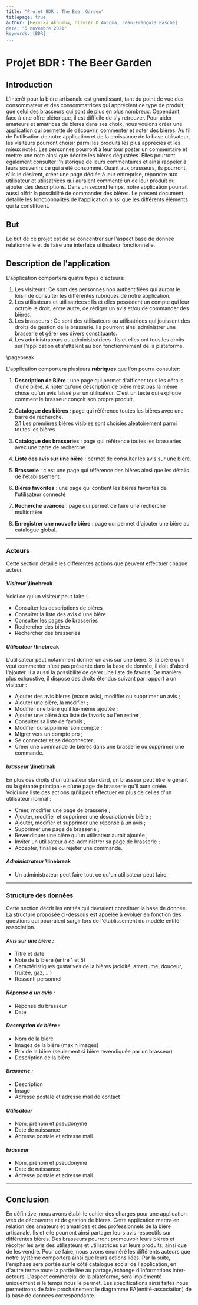 ```yaml
---
title: "Projet BDR : The Beer Garden"
titlepage: true
author: [Herycka Akoumba, Olivier D'Ancona, Jean-François Pasche]
date: "5 novembre 2021"
keywords: [BDR]
...
```


# Projet BDR : The Beer Garden

## Introduction

L'intérêt pour la bière artisanale est grandissant, tant du point de vue des consommateur et des consommatrices qui apprécient ce type de produit, que celui des brasseurs qui sont de plus en plus nombreux. Cependant, face à une offre plétorique, il est difficile de s'y retrouver. Pour aider amateurs et amatrices de bières dans ses choix, nous voulons créer une application qui permette de découvrir, commenter et noter des bières. Au fil de l'utilisation de notre application et de la croissance de la base utilisateur, les visiteurs pourront choisir parmi les produits les plus appréciés et les mieux notés. Les personnes pourront à leur tour poster un commentaire et mettre une note ainsi que décrire les bières dégustées. Elles pourront également consulter l'historique de leurs commentaires et ainsi rappeler à leurs souvenirs ce qui a été consommé. Quant aux brasseurs, ils pourront, s'ils le désirent, créer une page dédiée à leur entreprise, répondre aux utilisateur et utilisatrices qui auraient commenté un de leur produit ou ajouter des descriptions. Dans un second temps, notre application pourrait aussi offrir la possibilité de commander des bières. Le présent document détaille les fonctionnalités de l'application ainsi que les différents éléments qui la constituent.

## But

Le but de ce projet est de se concentrer sur l'aspect base de donnée relationnelle et de faire une interface utilisateur fonctionnelle.

## Description de l'application

L'application comportera quatre types d'acteurs:

1. Les visiteurs: Ce sont des personnes non authentifiées qui auront le loisir de consulter les différentes rubriques de notre application.
2. Les utilisateurs et utilisatrices : Ils et elles possèdent un compte qui leur octroie le droit, entre autre, de rédiger un avis et/ou de commander des bières.
3. Les brasseurs : Ce sont des utilisateurs ou utilisatrices qui jouissent des droits de gestion de la brasserie. Ils pourront ainsi administrer une brasserie et gérer ses divers constituants.
4. Les administrateurs ou administratrices : Ils et elles ont tous les droits sur l'application et s'attèlent au bon fonctionnement de la plateforme.

\pagebreak

L'application comportera plusieurs **rubriques** que l'on pourra consulter:

1. **Description de Bière** : une page qui permet d'afficher tous les détails d'une bière. A noter qu'une description de bière n'est pas la même chose qu'un avis laissé par un utilisateur. C'est un texte qui explique comment le brasseur conçoit son propre produit.

2. **Catalogue des bières** : page qui référence toutes les bières avec une barre de recherche.  
2.1 Les premières bières visibles sont choisies aléatoirement parmi toutes les bières

3. **Catalogue des brasseries** : page qui référence toutes les brasseries avec une barre de recherche.

4. **Liste des avis sur une bière** : permet de consulter les avis sur une bière.

5. **Brasserie** : c'est une page qui référence des bières ainsi que les détails de l'établissement.

6. **Bières favorites** : une page qui contient les bières favorites de l'utilisateur connecté

7. **Recherche avancée** : page qui permet de faire une recherche multicritère

8. **Enregistrer une nouvelle bière** : page qui permet d'ajouter une bière au catalogue global.

***

### __Acteurs__

Cette section détaille les différentes actions que peuvent effectuer chaque acteur.

#### *Visiteur*  \linebreak

Voici ce qu'un visiteur peut faire :

- Consulter les descriptions de bières
- Consulter la liste des avis d'une bière
- Consulter les pages de brasseries
- Rechercher des bières
- Rechercher des brasseries



#### *Utilisateur*  \linebreak

L'utilisateur peut notamment donner un avis sur une bière. Si la bière qu'il veut commenter n'est pas présente dans la base de donnée, il doit d'abord l'ajouter. Il a aussi la possibilité de gérer une liste de favoris. De manière plus exhaustive, il dispose des droits étendus suivant par rapport à un visiteur :

- Ajouter des avis bières (max n avis), modifier ou supprimer un avis ;
- Ajouter une bière, la modifier ;
- Modifier une bière qu'il lui-même ajoutée ;
- Ajouter une bière à sa liste de favoris ou l'en retirer ;
- Consulter sa liste de favoris ;
- Modifier ou supprimer son compte ;
- Migrer vers un compte pro ;
- Se connecter et se déconnecter ;
- Créer une commande de bières dans une brasserie ou supprimer une commande.

#### *brasseur* \linebreak

En plus des droits d'un utilisateur standard, un brasseur peut être le gérant ou la gérante principal-e d'une page de brasserie qu'il aura créée.  
Voici une liste des actions qu'il peut effectuer en plus de celles d'un utilisateur normal :

- Créer, modifier une page de brasserie ;
- Ajouter, modifier et supprimer une description de bière ;
- Ajouter, modifier et supprimer une réponse à un avis ;
- Supprimer une page de brasserie ;
- Revendiquer une bière qu'un utilisateur aurait ajoutée ;
- Inviter un utilisateur à co-administrer sa page de brasserie ;
- Accepter, finalise ou rejeter une commande.

#### *Administrateur* \linebreak

- Un administrateur peut faire tout ce qu'un utilisateur peut faire.


***


### Structure des données

Cette section décrit les entités qui devraient constituer la base de donnée. La structure proposée ci-dessous est appelée à évoluer en fonction des questions qui pourraient surgir lors de l'établissement du modèle entité-association.

#### *Avis sur une bière :*

- Titre et date
- Note de la bière (entre 1 et 5)
- Caractéristiques gustatives de la bières
     (acidité, amertume, douceur, fruitée, gaz, ...)
- Ressenti personnel

#### *Réponse à un avis :*

- Réponse du brasseur
- Date

#### *Description de bière :*

- Nom de la bière
- Images de la bière (max n images)
- Prix de la bière (seulement si bière revendiquée par un brasseur)
- Description de la bière

#### *Brasserie :*

- Description
- Image
- Adresse postale et adresse mail de contact


#### *Utilisateur*

- Nom, prénom et pseudonyme
- Date de naissance
- Adresse postale et adresse mail

#### *brasseur*

- Nom, prénom et pseudonyme
- Date de naissance
- Adresse postale et adresse mail

***

## Conclusion

En définitive, nous avons établi le cahier des charges pour une application web de découverte et de gestion de bières. Cette application mettra en relation des amateurs et amatrices et des professionnels de la bière artisanale. Ils et elle pourront ainsi partager leurs avis respectifs sur différentes bières. Des brasseurs pourront promouvoir leurs bières et récolter les avis des utilisateurs et utilisatrices sur leurs produits, ainsi que de les vendre. Pour ce faire, nous avons énuméré les différents acteurs que notre système comportera ainsi que leurs actions liées. Par la suite, l'emphase sera portée sur le côté catalogue social de l'application, en d'autre terme toute la partie liée au partage/échange d'informations inter-acteurs. L'aspect commercial de la plateforme, sera implémenté uniquement si le temps nous le permet. Les spécifications ainsi faites nous permettrons de faire prochainement le diagramme EA(entité-association) de la base de données correspondante.
